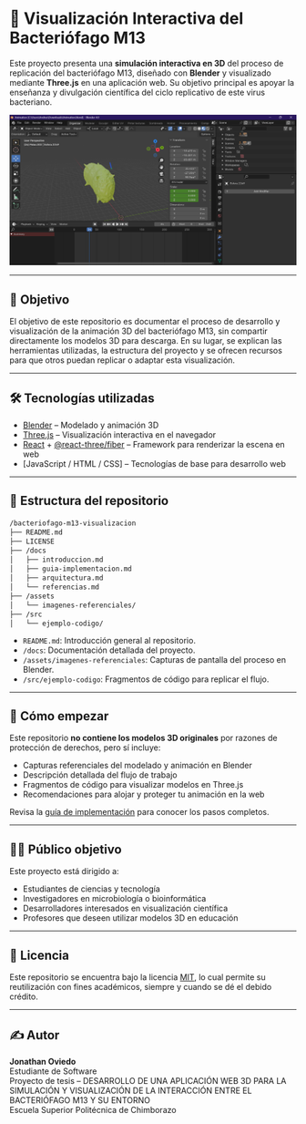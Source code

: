 # 🧬 Visualización Interactiva del Bacteriófago M13

Este proyecto presenta una **simulación interactiva en 3D** del proceso de replicación del bacteriófago M13, diseñado con **Blender** y visualizado mediante **Three.js** en una aplicación web. Su objetivo principal es apoyar la enseñanza y divulgación científica del ciclo replicativo de este virus bacteriano.

![Portada del proyecto](./assets/imagenes-referenciales/portada-blender.png)

---

## 🎯 Objetivo

El objetivo de este repositorio es documentar el proceso de desarrollo y visualización de la animación 3D del bacteriófago M13, sin compartir directamente los modelos 3D para descarga. En su lugar, se explican las herramientas utilizadas, la estructura del proyecto y se ofrecen recursos para que otros puedan replicar o adaptar esta visualización.

---

## 🛠️ Tecnologías utilizadas

- [Blender](https://www.blender.org/) – Modelado y animación 3D
- [Three.js](https://threejs.org/) – Visualización interactiva en el navegador
- [React](https://reactjs.org/) + [@react-three/fiber](https://github.com/pmndrs/react-three-fiber) – Framework para renderizar la escena en web
- [JavaScript / HTML / CSS] – Tecnologías de base para desarrollo web

---

## 📁 Estructura del repositorio

```
/bacteriofago-m13-visualizacion
├── README.md
├── LICENSE
├── /docs
│   ├── introduccion.md
│   ├── guia-implementacion.md
│   ├── arquitectura.md
│   └── referencias.md
├── /assets
│   └── imagenes-referenciales/
├── /src
│   └── ejemplo-codigo/
```

- `README.md`: Introducción general al repositorio.
- `/docs`: Documentación detallada del proyecto.
- `/assets/imagenes-referenciales`: Capturas de pantalla del proceso en Blender.
- `/src/ejemplo-codigo`: Fragmentos de código para replicar el flujo.

---

## 🚀 Cómo empezar

Este repositorio **no contiene los modelos 3D originales** por razones de protección de derechos, pero sí incluye:

- Capturas referenciales del modelado y animación en Blender
- Descripción detallada del flujo de trabajo
- Fragmentos de código para visualizar modelos en Three.js
- Recomendaciones para alojar y proteger tu animación en la web

Revisa la [guía de implementación](./docs/guia-implementacion.md) para conocer los pasos completos.

---

## 🧑‍🎓 Público objetivo

Este proyecto está dirigido a:

- Estudiantes de ciencias y tecnología
- Investigadores en microbiología o bioinformática
- Desarrolladores interesados en visualización científica
- Profesores que deseen utilizar modelos 3D en educación

---

## 📜 Licencia

Este repositorio se encuentra bajo la licencia [MIT](./LICENSE), lo cual permite su reutilización con fines académicos, siempre y cuando se dé el debido crédito.

---

## ✍️ Autor

**Jonathan Oviedo**  
Estudiante de Software  
Proyecto de tesis – DESARROLLO DE UNA APLICACIÓN WEB 3D PARA LA SIMULACIÓN Y VISUALIZACIÓN DE LA INTERACCIÓN ENTRE EL BACTERIÓFAGO M13 Y SU ENTORNO  
Escuela Superior Politécnica de Chimborazo
